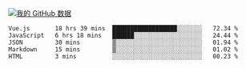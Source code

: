 [![我的 GitHub 数据](https://github-readme-stats.vercel.app/api?username=unbrain&?theme=dark)]()

<!--START_SECTION:waka-->
```text
Vue.js       18 hrs 39 mins  ██████████████████░░░░░░░   72.34 % 
JavaScript   6 hrs 18 mins   ██████░░░░░░░░░░░░░░░░░░░   24.44 % 
JSON         30 mins         ▒░░░░░░░░░░░░░░░░░░░░░░░░   01.94 % 
Markdown     15 mins         ▒░░░░░░░░░░░░░░░░░░░░░░░░   01.02 % 
HTML         3 mins          ░░░░░░░░░░░░░░░░░░░░░░░░░   00.23 % 
```
<!--END_SECTION:waka-->
